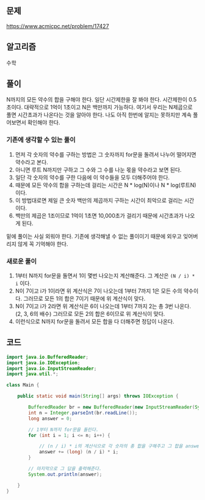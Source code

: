 ## 문제
https://www.acmicpc.net/problem/17427

## 알고리즘
수학

## 풀이
N까지의 모든 약수의 합을 구해야 한다.
일단 시간제한을 잘 봐야 한다. 시간제한이 0.5초이다. 대략적으로 1억이 1초이고 N은 백만까지 가능하다.
여기서 우리는 N제곱으로 풀면 시간초과가 나온다는 것을 알아야 한다. 나도 아직 한번에 알지는 못하지만 계속 풀어보면서 확인해야 한다.

### 기존에 생각할 수 있는 풀이
1. 먼저 각 숫자의 약수를 구하는 방법은 그 숫자까지 for문을 돌려서 나누어 떨어지면 약수라고 본다.
2. 아니면 루트 N까지만 구하고 그 수와 그 수를 나눈 몫을 약수라고 보면 된다.
3. 일단 각 숫자의 약수를 구한 다음에 이 약수들을 모두 더해주어야 한다.
4. 때문에 모든 약수의 합을 구하는데 걸리는 시간은 N * log(N)이나 N * log(루트N)이다.
5. 이 방법대로면 제일 큰 숫자 백만의 제곱까지 구하는 시간이 최악으로 걸리는 시간이다.
6. 백만의 제곱은 1조이므로 1억이 1초면 10,000초가 걸리기 때문에 시간초과가 나오게 된다.


밑에 풀이는 사실 외워야 한다. 기존에 생각해낼 수 없는 풀이이기 때문에 외우고 잊어버리지 않게 꼭 기억해야 한다.

### 새로운 풀이
1. 1부터 N까지 for문을 돌면서 1이 몇번 나오는지 계산해준다. 그 계산은 ```(N / i) * i``` 이다.
2. N이 7이고 i가 1이라면 위 계산식은 7이 나오는데 1부터 7까지 1은 모든 수의 약수이다. 그러므로 모든 1의 합은 7이기 때문에 위 계산식이 맞다.
3. N이 7이고 i가 2라면 위 계산식은 6이 나오는데 1부터 7까지 2는 총 3번 나온다. (2, 3, 6의 배수) 그러므로 모든 2의 합은 6이므로 위 계산식이 맞다.
4. 이런식으로 N까지 for문을 돌려서 모든 합을 다 더해주면 정답이 나온다.

## 코드
```java
import java.io.BufferedReader;
import java.io.IOException;
import java.io.InputStreamReader;
import java.util.*;

class Main {

    public static void main(String[] args) throws IOException {

        BufferedReader br = new BufferedReader(new InputStreamReader(System.in));
        int n = Integer.parseInt(br.readLine());
        long answer = 0;

        // 1부터 N까지 for문을 돌린다.
        for (int i = 1; i <= n; i++) {

            // (n / i) * i의 계산식으로 각 숫자의 총 합을 구해주고 그 합을 answer에 넣어준다.
            answer += (long) (n / i) * i;
        }

        // 마지막으로 그 답을 출력해준다.
        System.out.println(answer);

    }
}

```